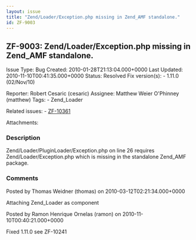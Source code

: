 ```yaml
---
layout: issue
title: "Zend/Loader/Exception.php missing in Zend_AMF standalone."
id: ZF-9003
---
```


ZF-9003: Zend/Loader/Exception.php missing in Zend\_AMF standalone.
-------------------------------------------------------------------

 Issue Type: Bug Created: 2010-01-28T21:13:04.000+0000 Last Updated: 2010-11-10T00:41:35.000+0000 Status: Resolved Fix version(s): - 1.11.0 (02/Nov/10)
 
 Reporter:  Robert Cesaric (cesaric)  Assignee:  Matthew Weier O'Phinney (matthew)  Tags: - Zend\_Loader
 
 Related issues: - [ZF-10361](/issues/browse/ZF-10361)
 
 Attachments: 
### Description

Zend/Loader/PluginLoader/Exception.php on line 26 requires Zend/Loader/Exception.php which is missing in the standalone Zend\_AMF package.

 

 

### Comments

Posted by Thomas Weidner (thomas) on 2010-03-12T02:21:34.000+0000

Attaching Zend\_Loader as component

 

 

Posted by Ramon Henrique Ornelas (ramon) on 2010-11-10T00:40:21.000+0000

Fixed 1.11.0 see ZF-10241

 

 